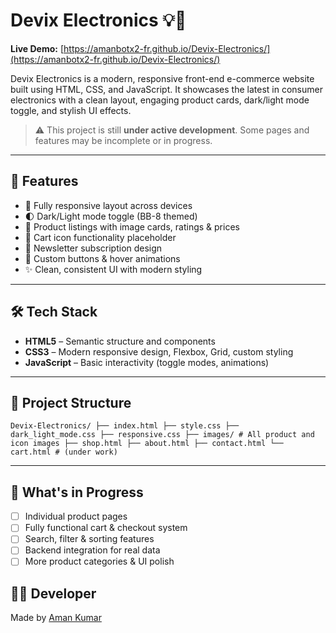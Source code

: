 # Devix Electronics 💡🛒

**Live Demo:** [https://amanbotx2-fr.github.io/Devix-Electronics/](https://amanbotx2-fr.github.io/Devix-Electronics/)

Devix Electronics is a modern, responsive front-end e-commerce website built using HTML, CSS, and JavaScript. It showcases the latest in consumer electronics with a clean layout, engaging product cards, dark/light mode toggle, and stylish UI effects.

> ⚠️ This project is still **under active development**. Some pages and features may be incomplete or in progress.

---

## 📌 Features

- 🎯 Fully responsive layout across devices
- 🌓 Dark/Light mode toggle (BB-8 themed)
- 💼 Product listings with image cards, ratings & prices
- 🛒 Cart icon functionality placeholder
- 📧 Newsletter subscription design
- 🎨 Custom buttons & hover animations
- ✨ Clean, consistent UI with modern styling

---

## 🛠️ Tech Stack

- **HTML5** – Semantic structure and components
- **CSS3** – Modern responsive design, Flexbox, Grid, custom styling
- **JavaScript** – Basic interactivity (toggle modes, animations)

---

## 📂 Project Structure
 ``` Devix-Electronics/ ├── index.html ├── style.css ├── dark_light_mode.css ├── responsive.css ├── images/ # All product and icon images ├── shop.html ├── about.html ├── contact.html └── cart.html # (under work) ```

---

## 🚧 What's in Progress

- [ ] Individual product pages 
- [ ] Fully functional cart & checkout system 
- [ ] Search, filter & sorting features 
- [ ] Backend integration for real data
- [ ] More product categories & UI polish 

## 👨‍💻 Developer

Made by [Aman Kumar](https://github.com/amanbotx2-fr)
